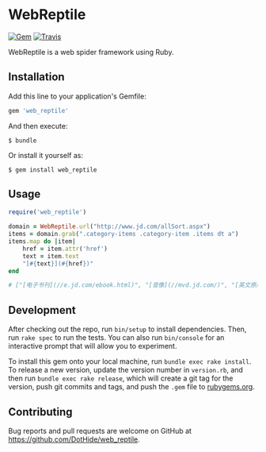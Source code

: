 # WebReptile

[![Gem](https://img.shields.io/gem/v/web_reptile.svg?maxAge=2592000)](https://rubygems.org/gems/web_reptile) [![Travis](https://img.shields.io/travis/DotHide/reptile.svg?maxAge=2592000)](https://travis-ci.org/DotHide/reptile) 

WebReptile is a web spider framework using Ruby.

## Installation

Add this line to your application's Gemfile:

```ruby
gem 'web_reptile'
```

And then execute:

    $ bundle

Or install it yourself as:

    $ gem install web_reptile

## Usage

```ruby
require('web_reptile')

domain = WebReptile.url("http://www.jd.com/allSort.aspx")
items = domain.grab(".category-items .category-item .items dt a")
items.map do |item|
    href = item.attr('href')
    text = item.text
    "[#{text}](#{href})"
end

# ["[电子书刊](//e.jd.com/ebook.html)", "[音像](//mvd.jd.com/)", "[英文原版](//channel.jd.com/1713-4855.html)", "[文艺](//channel.jd.com/p_wenxuezongheguan.html)", "[少儿](//book.jd.com/children.html)", "[人文社科](//book.jd.com/library/socialscience.html)", "[经管励志](//channel.jd.com/p_Comprehensive.html)", ...]
```

## Development

After checking out the repo, run `bin/setup` to install dependencies. Then, run `rake spec` to run the tests. You can also run `bin/console` for an interactive prompt that will allow you to experiment.

To install this gem onto your local machine, run `bundle exec rake install`. To release a new version, update the version number in `version.rb`, and then run `bundle exec rake release`, which will create a git tag for the version, push git commits and tags, and push the `.gem` file to [rubygems.org](https://rubygems.org).

## Contributing

Bug reports and pull requests are welcome on GitHub at https://github.com/DotHide/web_reptile.

